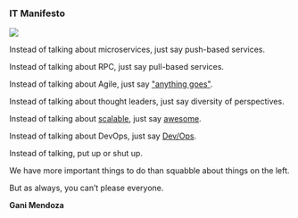 ### IT Manifesto

<img src="https://itjumpstart.files.wordpress.com/2016/07/isaiah-scroll-l.jpg">

Instead of talking about microservices, just say push-based services.

Instead of talking about RPC, just say pull-based services.

Instead of talking about Agile, just say ["anything goes"](http://programming-motherfucker.com/).

Instead of talking about thought leaders, just say diversity of perspectives.

Instead of talking about [scalable](https://www.youtube.com/watch?v=iquZl-CUR_U), just say [awesome](http://www.goodreads.com/book/show/24737268-badass).

Instead of talking about DevOps, just say [Dev/Ops](https://medium.com/p/dev-ops-not-devops-dc1123fccd97).

Instead of talking, put up or shut up.

We have more important things to do than squabble about things on the left.

But as always, you can’t please everyone.

**Gani Mendoza**

